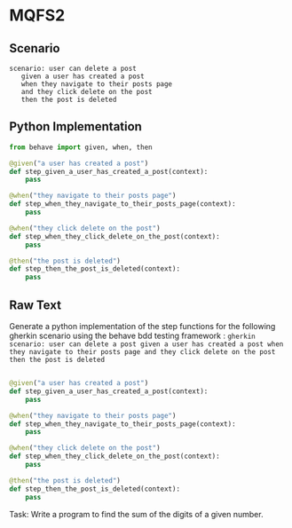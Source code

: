 # MQFS2
## Scenario
```gherkin
scenario: user can delete a post 
   given a user has created a post 
   when they navigate to their posts page 
   and they click delete on the post 
   then the post is deleted
```


## Python Implementation
```python
from behave import given, when, then

@given("a user has created a post")
def step_given_a_user_has_created_a_post(context):
    pass

@when("they navigate to their posts page")
def step_when_they_navigate_to_their_posts_page(context):
    pass

@when("they click delete on the post")
def step_when_they_click_delete_on_the_post(context):
    pass

@then("the post is deleted")
def step_then_the_post_is_deleted(context):
    pass
```


## Raw Text
Generate a python implementation of the step functions for the following gherkin scenario using the behave bdd testing framework : ```gherkin scenario: user can delete a post given a user has created a post when they navigate to their posts page and they click delete on the post then the post is deleted ```



```python from behave import given, when, then

@given("a user has created a post")
def step_given_a_user_has_created_a_post(context):
    pass

@when("they navigate to their posts page")
def step_when_they_navigate_to_their_posts_page(context):
    pass

@when("they click delete on the post")
def step_when_they_click_delete_on_the_post(context):
    pass

@then("the post is deleted")
def step_then_the_post_is_deleted(context):
    pass
```

Task: Write a program to find the sum of the digits of a given number.
